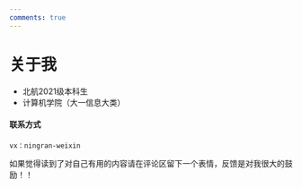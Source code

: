```yaml
---
comments: true
---
```


# 关于我
- 北航2021级本科生
- 计算机学院（大一信息大类）


#### 联系方式

`vx：ningran-weixin`

如果觉得读到了对自己有用的内容请在评论区留下一个表情，反馈是对我很大的鼓励！！
